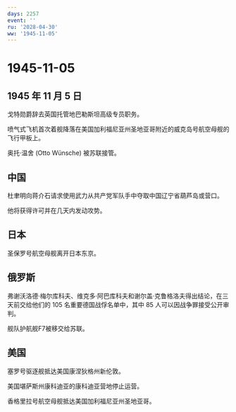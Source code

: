 ```yaml
---
days: 2257
event: ''
ru: '2028-04-30'
ww: '1945-11-05'
---
```


# 1945-11-05

## 1945 年 11 月 5 日

戈特勋爵辞去英国托管地巴勒斯坦高级专员职务。

喷气式飞机首次着舰降落在美国加利福尼亚州圣地亚哥附近的威克岛号航空母舰的飞行甲板上。

奥托·温舍 (Otto Wünsche) 被苏联接管。

## 中国

杜聿明向蒋介石请求使用武力从共产党军队手中夺取中国辽宁省葫芦岛或营口。

他将获得许可并在几天内发动攻势。

## 日本

圣保罗号航空母舰离开日本东京。

## 俄罗斯

弗谢沃洛德·梅尔库科夫、维克多·阿巴库科夫和谢尔盖·克鲁格洛夫得出结论，在三天前交给他们的
105 名重要德国战俘名单中，其中 85 人可以因战争罪接受公开审判。

舰队护航舰F7被移交给苏联。

## 美国

塞罗号驱逐舰抵达美国康涅狄格州新伦敦。

美国堪萨斯州康科迪亚的康科迪亚营地停止运营。

香格里拉号航空母舰抵达美国加利福尼亚州圣地亚哥。